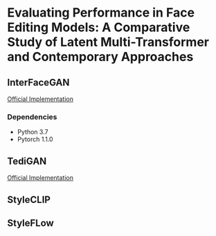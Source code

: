# Evaluating Performance in Face Editing Models: A Comparative Study of Latent Multi-Transformer and Contemporary Approaches

## InterFaceGAN

[Official Implementation](https://github.com/genforce/interfacegan)

### Dependencies

+ Python 3.7
+ Pytorch 1.1.0

## TediGAN

[Official Implementation](https://github.com/IIGROUP/TediGAN)

## StyleCLIP

## StyleFLow
